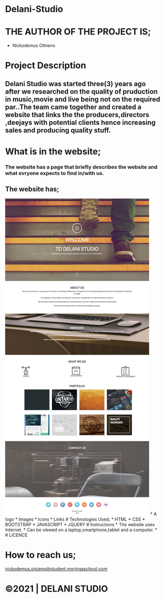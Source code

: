 # Delani-Studio
# THE AUTHOR OF THE PROJECT IS;
* Nickodemus Othieno


# Project Description
## Delani Studio was started three(3) years ago after we researched on the quality of pruduction in music,movie and live being not on the required par..The team came together and created a website that links the the producers,directors ,deejays with potential clients hence increasing sales and producing quality stuff.

# What is in the website;
### The website has a page that briefly describes the website and what evryone expects to find in/with us.
## The website has;
<img src="/Assets/Delani Studio.jpg" alt="Delani Studio"/>
* A logo
* Images
* Icons
* Links
# Technologies Used;
* HTML
* CSS
* BOOTSTRAP
* JAVASCRIPT
* JQUERY
# Instructions
* The website uses Internet.
* Can be viewed on a laptop,smartphone,tablet and a computer.
* 
# LICENCE

# How to reach us;
nickodemus.otsieno@student.moringaschool.com

# &copy;2021 | DELANI STUDIO